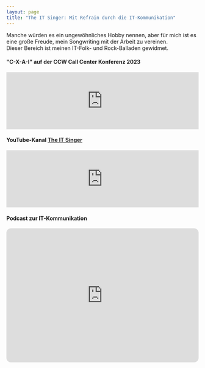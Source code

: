 ```yaml
---
layout: page
title: "The IT Singer: Mit Refrain durch die IT-Kommunikation"
---
```


Manche würden es ein ungewöhnliches Hobby nennen, aber für mich ist es eine große Freude, mein Songwriting mit der Arbeit zu vereinen.  
Dieser Bereich ist meinen IT-Folk- und Rock-Balladen gewidmet.  

#### "C-X-A-I" auf der CCW Call Center Konferenz 2023  
<iframe width="100%"  src="https://www.youtube.com/embed/8abl_4K7cFM?si=mjfKuBmXxTBMCd-E" title="YouTube video player" frameborder="0" allow="accelerometer; autoplay; clipboard-write; encrypted-media; gyroscope; picture-in-picture; web-share" referrerpolicy="strict-origin-when-cross-origin" allowfullscreen></iframe>

#### YouTube-Kanal [The IT Singer](https://www.youtube.com/@ai_refrains)  
<iframe width="100%"  src="https://www.youtube.com/embed/videoseries?si=ZQWryKk0rWBbiz2r&amp;list=PLnzeV97J5N8Z6zxNV8J-PNgLtlktzfk9l" title="YouTube video player" frameborder="0" allow="accelerometer; autoplay; clipboard-write; encrypted-media; gyroscope; picture-in-picture; web-share" referrerpolicy="strict-origin-when-cross-origin" allowfullscreen></iframe>

#### Podcast zur IT-Kommunikation 
<iframe style="border-radius:12px" src="https://open.spotify.com/embed/show/7fqTvDPdYEfTqr4geEQ54G?utm_source=generator" width="100%" height="352" frameBorder="0" allowfullscreen="" allow="autoplay; clipboard-write; encrypted-media; fullscreen; picture-in-picture" loading="lazy"></iframe>